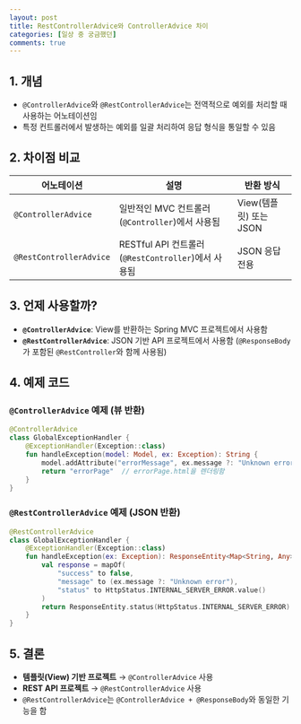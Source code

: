 ```yaml
---
layout: post
title: RestControllerAdvice와 ControllerAdvice 차이
categories: [일상 중 궁금했던]
comments: true
---
```


## 1. 개념
- `@ControllerAdvice`와 `@RestControllerAdvice`는 전역적으로 예외를 처리할 때 사용하는 어노테이션임
- 특정 컨트롤러에서 발생하는 예외를 일괄 처리하여 응답 형식을 통일할 수 있음

## 2. 차이점 비교
| 어노테이션 | 설명 | 반환 방식 |
|------------|------------------------------------------------|--------------|
| `@ControllerAdvice` | 일반적인 MVC 컨트롤러(`@Controller`)에서 사용됨 | View(템플릿) 또는 JSON |
| `@RestControllerAdvice` | RESTful API 컨트롤러(`@RestController`)에서 사용됨 | JSON 응답 전용 |

## 3. 언제 사용할까?
- **`@ControllerAdvice`**: View를 반환하는 Spring MVC 프로젝트에서 사용함
- **`@RestControllerAdvice`**: JSON 기반 API 프로젝트에서 사용함 (`@ResponseBody`가 포함된 `@RestController`와 함께 사용됨)

## 4. 예제 코드
### `@ControllerAdvice` 예제 (뷰 반환)
```kotlin
@ControllerAdvice
class GlobalExceptionHandler {
    @ExceptionHandler(Exception::class)
    fun handleException(model: Model, ex: Exception): String {
        model.addAttribute("errorMessage", ex.message ?: "Unknown error")
        return "errorPage"  // errorPage.html을 렌더링함
    }
}
```

### `@RestControllerAdvice` 예제 (JSON 반환)
```kotlin
@RestControllerAdvice
class GlobalExceptionHandler {
    @ExceptionHandler(Exception::class)
    fun handleException(ex: Exception): ResponseEntity<Map<String, Any>> {
        val response = mapOf(
            "success" to false,
            "message" to (ex.message ?: "Unknown error"),
            "status" to HttpStatus.INTERNAL_SERVER_ERROR.value()
        )
        return ResponseEntity.status(HttpStatus.INTERNAL_SERVER_ERROR).body(response)
    }
}
```

## 5. 결론
- **템플릿(View) 기반 프로젝트** → `@ControllerAdvice` 사용
- **REST API 프로젝트** → `@RestControllerAdvice` 사용
- `@RestControllerAdvice`는 `@ControllerAdvice + @ResponseBody`와 동일한 기능을 함


